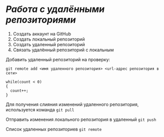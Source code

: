 # ***Работа с удалёнными репозиториями***

1. Создать аккаунт на GitHub
2. Создать локальный репозиторий
3. Создать удаленный репозиторий
4. Связать удалённый репозиторий с локальным

Добавить удаленный репозиторий на проверку:
```
git remote add <имя удаленного репозитория> <url-адрес репозитория в сети>
```
```
while(count < 0)
{
  count++;
}
```
Для получения слияния изменений удаленного репозитория, используется команда `git pull`

Отправить изменения локального репозитория в удаленный `git push`

Список удаленных репозиториев `git remote`
